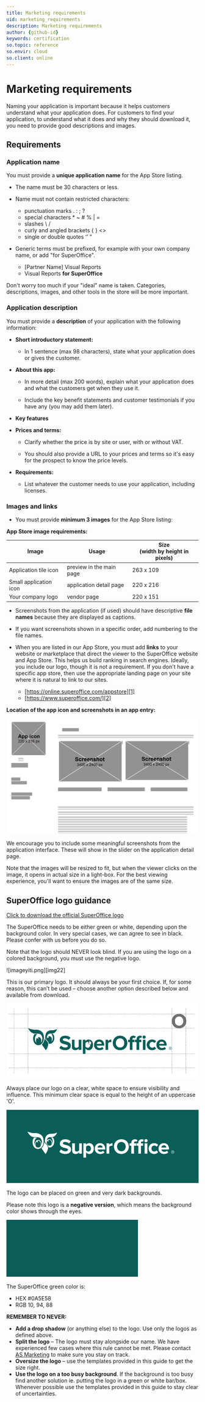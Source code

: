 ```yaml
---
title: Marketing requirements
uid: marketing_requirements
description: Marketing requirements
author: {github-id}
keywords: certification
so.topic: reference
so.envir: cloud
so.client: online
---
```


# Marketing requirements

Naming your application is important because it helps customers understand what your application does.
For customers to find your application, to understand what it does and why they should download it, you need to provide good descriptions and images.

## Requirements

### Application name

You must provide a **unique application name** for the App Store listing.

* The name must be 30 characters or less.

* Name must not contain restricted characters:

  * punctuation marks . : ; ?
  * special characters \* ~ # % | =
  * slashes \\ /
  * curly and angled brackets { } <>
  * single or double quotes ‘’ "
* Generic terms must be prefixed, for example with your own company name, or add "for SuperOffice".

  * \[Partner Name\] Visual Reports
  * Visual Reports **for SuperOffice**

Don't worry too much if your "ideal" name is taken. Categories, descriptions, images, and other tools in the store will be more important.

### Application description

You must provide a **description** of your application with the following information:

* **Short introductory statement:**

  * In 1 sentence (max 98 characters), state what your application does or gives the customer.

* **About this app:**

  * In more detail (max 200 words), explain what your application does and what the customers get when they use it.

  * Include the key benefit statements and customer testimonials if you have any (you may add them later).

* **Key features**

* **Prices and terms:**

  * Clarify whether the price is by site or user, with or without VAT.

  * You should also provide a URL to your prices and terms so it's easy for the prospect to know the price levels.

* **Requirements:**

  * List whatever the customer needs to use your application, including licenses.

### Images and links

* You must provide **minimum 3 images** for the App Store listing:

**App Store image requirements:**

| Image | Usage | Size<br>(width by height in pixels) |
|-------|-------|--------|
| Application tile icon |preview in the main page | 263 x 109 |
| Small application icon | application detail page | 220 x 216 |
| Your company logo | vendor page | 220 x 151 |

* Screenshots from the application (if used) should have descriptive **file names** because they are displayed as captions.
* If you want screenshots shown in a specific order, add numbering to the file names.

* When you are listed in our App Store, you must add **links** to your website or marketplace that direct the viewer to the SuperOffice website and App Store. This helps us build ranking in search engines. Ideally, you include our logo, though it is not a requirement. If you don't have a specific app store, then use the appropriate landing page on your site where it is natural to link to our sites.
  * [https://online.superoffice.com/appstore][1]
  * [https://www.superoffice.com/][2]

**Location of the app icon and screenshots in an app entry:**

![Wireframe showing the location of app icon and screenshot images in an app entry][img1]

We encourage you to include some meaningful screenshots from the application interface. These will show in the slider on the application detail page.

Note that the images will be resized to fit, but when the viewer clicks on the image, it opens in actual size in a light-box. For the best viewing experience, you'll want to ensure the images are of the same size.

## SuperOffice logo guidance

<a href="../../assets/downloads/superoffice-logo-for-download.zip" download>Click to download the official SuperOffice logo</a>

The SuperOffice needs to be either green or white, depending upon the background color. In very special cases, we can agree to see in black. Please confer with us before you do so.

Note that the logo should NEVER look blind. If you are using the logo on a colored background, you must use the negative logo.

![imageyiti.png][img22]

This is our primary logo.
It should always be your first choice. If, for some reason, this can’t be used – choose another option described below and available from download.

![imagezwdb.png][img3]

Always place our logo on a clear, white space to ensure visibility and influence. This minimum clear space is equal to the height of an uppercase 'O'.

![image6tlbw.png][img4]

The logo can be placed on green and very dark backgrounds.

Please note this logo is a **negative version**, which means the background color shows through the eyes.

![imagezt0an.png][img5]

The SuperOffice green color is:

* HEX #0A5E58
* RGB 10, 94, 88

**REMEMBER TO NEVER:**

* **Add a drop shadow** (or anything else) to the logo. Use only the logos as defined above.
* **Split the logo** – The logo must stay alongside our name. We have experienced few cases where this rule cannot be met. Please contact [AS Marketing][4] to make sure you stay on track.
* **Oversize the logo** – use the templates provided in this guide to get the size right.
* **Use the logo on a too busy background**. If the background is too busy find another solution ie. putting the logo in a green or white bar/box. Whenever possible use the templates provided in this guide to stay clear of uncertainties.

<!-- Referenced links -->
[1]: https://online.superoffice.com/appstore
[2]: https://www.superoffice.com/
[4]: mailto:appstore@superoffice.com

<!-- Referenced images -->
[img1]: media/app-entry-images.png
[img2]: media/imageyiti.png
[img3]: media/imagezwdb.png
[img4]: media/image6tlbw.png
[img5]: media/imagezt0an.png
